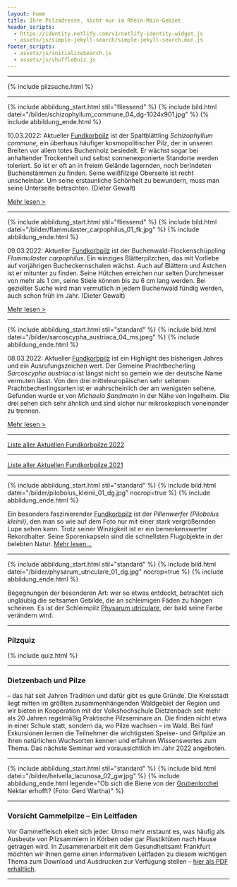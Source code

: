 ```yaml
---
layout: home
title: Ihre Pilzadresse, nicht nur im Rhein-Main-Gebiet
header_scripts:
  - https://identity.netlify.com/v1/netlify-identity-widget.js
  - assets/js/simple-jekyll-search/simple-jekyll-search.min.js
footer_scripts:
  - assets/js/initializeSearch.js
  - assets/js/shuffleQuiz.js
---
```

- - -

{% include pilzsuche.html %}

- - -

{% include abbildung_start.html stil="fliessend" %}
{% include bild.html datei="/bilder/schizophyllum_commune_04_dg-1024x901.jpg" %}
{% include abbildung_ende.html %}

10.03.2022: Aktueller [Fundkorbpilz](AA "Glossar") ist der Spaltblättling *Schizophyllum commune,* ein überhaus häufiger kosmopolitischer Pilz, der in unseren Breiten vor allem totes Buchenholz besiedelt. Er wächst sogar bei anhaltender Trockenheit und selbst sonnenexponierte Standorte werden toleriert. So ist er oft an in freiem Gelände lagernden, noch berindeten Buchenstämmen zu finden. Seine weißfilzige Oberseite ist recht unscheinbar. Um seine erstaunliche Schönheit zu bewundern, muss man seine Unterseite betrachten. (Dieter Gewalt)

[Mehr lesen >](/pilze/schizophyllum-commune-spaltblättling)

<div style="clear:  both"></div>

- - -

{% include abbildung_start.html stil="fliessend" %}
{% include bild.html datei="/bilder/flammulaster_carpophilus_01_fk.jpg" %}
{% include abbildung_ende.html %}

09.03.2022: Aktueller [Fundkorbpilz](AA "Glossar") ist der Buchenwald-Flockenschüppling *Flammulaster carpophilus*. Ein winziges Blätterpilzchen, das mit Vorliebe auf vorjährigen Bucheckernschalen wächst. Auch auf Blättern und Ästchen ist er mitunter zu finden. Seine Hütchen erreichen nur selten Durchmesser von mehr als 1 cm, seine Stiele können bis zu 6 cm lang werden. Bei gezielter Suche wird man vermutlich in jedem Buchenwald fündig werden, auch schon früh im Jahr.  (Dieter Gewalt)

[Mehr lesen >](/pilze/flammulaster-carpophilus-buchenwald-flockenschüppling)

<div style="clear:  both"></div>

- - -

{% include abbildung_start.html stil="standard" %}
{% include bild.html datei="/bilder/sarcoscypha_austriaca_04_ms.jpeg" %}
{% include abbildung_ende.html %}

08.03.2022: Aktueller [Fundkorbpilz](AA "Glossar") ist ein Highlight des bisherigen Jahres und ein Ausrufungszeichen wert. Der Gemeine Prachtbecherling *Sarcoscypha austriaca* ist längst nicht so gemein wie der deutsche Name vermuten lässt. Von den drei mitteleuropäischen sehr seltenen Prachtbecherlingsarten ist er wahrscheinlich der am wenigsten seltene. Gefunden wurde er von *Michaela Sandmann* in der Nähe von Ingelheim. Die drei sehen sich sehr ähnlich und sind sicher nur mikroskopisch voneinander zu trennen.

[Mehr lesen >](/pilze/sarcoscypha-austriaca-gemeiner-prachtbecherling)

- - -

[Liste aller Aktuellen Fundkorbpilze 2022](/artikel/liste-aller-aktuellen-fundkorbpilze-2022.html)

- - -

[Liste aller Aktuellen Fundkorbpilze 2021](/artikel/liste-aller-aktuellen-fundkorbpilze-2021.html)

- - -

{% include abbildung_start.html stil="standard" %}
{% include bild.html datei="/bilder/pilobolus_kleinii_01_dg.jpg" nocrop=true %}
{% include abbildung_ende.html %}

Ein besonders faszinierender [Fundkorbpilz](AA "Glossar-") ist der *Pillenwerfer (Pilobolus kleinii)*, den man so wie auf dem Foto nur mit einer stark vergrößernden Lupe sehen kann. Trotz seiner Winzigkeit ist er ein bemerkenswerter Rekordhalter. Seine Sporenkapseln sind die schnellsten Flugobjekte in der belebten Natur. [Mehr lesen...](/pilze/pilobolus-kleinii-pillenwerfer)

- - -

{% include abbildung_start.html stil="standard" %}
{% include bild.html datei="/bilder/physarum_utriculare_01_dg.jpg" nocrop=true %}
{% include abbildung_ende.html %}

Begegnungen der besonderen Art: wer so etwas entdeckt, betrachtet sich ungläubig die seltsamen Gebilde, die an schleimigen Fäden zu hängen scheinen. Es ist der Schleimpilz [Physarum utriculare](/pilze/physarum-utriculare-fadenfruchtschleimpilz), der bald seine Farbe verändern wird.

- - -

### Pilzquiz

{% include quiz.html %}

- - -

### Dietzenbach und Pilze

– das hat seit Jahren Tradition und dafür gibt es gute Gründe. Die Kreisstadt liegt mitten im größten zusammenhängenden Waldgebiet der Region und wir bieten in Kooperation mit der Volkshochschule Dietzenbach seit mehr als 20 Jahren regelmäßig Praktische Pilzseminare an. Die finden nicht etwa in einer Schule statt, sondern da, wo Pilze wachsen – im Wald. Bei fünf Exkursionen lernen die Teilnehmer die wichtigsten Speise- und Giftpilze an ihren natürlichen Wuchsorten kennen und erfahren Wissenswertes zum Thema. Das nächste Seminar wrd voraussichtlich im Jahr 2022 angeboten.  

- - -

{% include abbildung_start.html stil="standard" %}
{% include bild.html datei="/bilder/helvella_lacunosa_02_gw.jpg" %}
{% include abbildung_ende.html legende="Ob sich die Biene von der <a href='/pilze/helvella-lacunosa-grubenlorchel'>Grubenlorchel</a> Nektar erhofft?  (Foto: Gerd Wartha)" %}

- - -

### Vorsicht Gammelpilze – Ein Leitfaden

Vor Gammelfleisch ekelt sich jeder. Umso mehr erstaunt es, was häufig als Ausbeute von Pilzsammlern in Körben oder gar Plastiktüten nach Hause getragen wird. In Zusammenarbeit mit dem Gesundheitsamt Frankfurt möchten wir Ihnen gerne einen informativen Leitfaden zu diesem wichtigen Thema zum Download und Ausdrucken zur Verfügung stellen – [hier als PDF erhältlich](/assets/docs/Fundkorb.de-Gammelpilze.pdf).

- - -